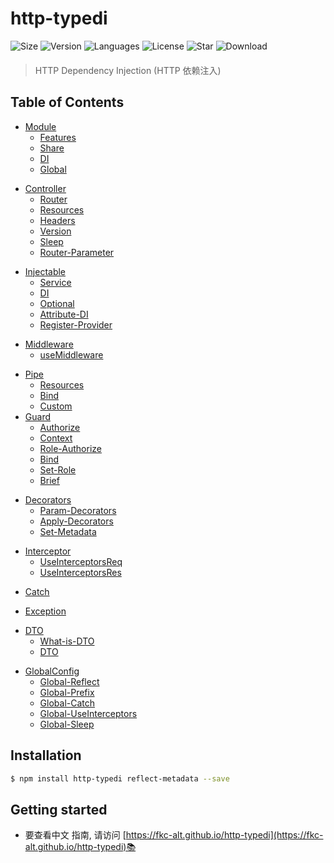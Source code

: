 # http-typedi

<div class='package-flex' style='margin-bottom: 20px'>
  <a href='https://www.npmjs.com/package/http-typedi' style="text-decoration: none" target='_blank'>
    <img src="https://img.shields.io/bundlephobia/minzip/http-typedi/latest" alt="Size" />
  </a>
  <a href="https://www.npmjs.com/package/http-typedi" style="text-decoration: none">
    <img src="https://img.shields.io/npm/v/http-typedi" alt="Version" />
  </a>
  <a href='https://www.npmjs.com/package/http-typedi' style="text-decoration: none">
    <img src='https://img.shields.io/github/languages/top/fkc-alt/http-typedi' alt='Languages' />
  </a>
  <a href='https://www.npmjs.com/package/http-typedi' style="text-decoration: none" target='_blank'>
    <img src='https://img.shields.io/npm/l/http-typedi' alt='License' />
  </a>
  <a href='https://github.com/fkc-alt/http-typedi' style="text-decoration: none" target='_blank'>
    <img src='https://img.shields.io/github/stars/fkc-alt' alt='Star' />
  </a>
  <a href='https://www.npmjs.com/package/http-typedi' style="text-decoration: none" target='_blank'>
    <img src='https://img.shields.io/npm/dm/http-typedi' alt='Download' />
  </a>
</div>

> HTTP Dependency Injection (HTTP 依赖注入)

## Table of Contents

- [Module](https://fkc-alt.github.io/http-typedi/guide/module/)
  - [Features](https://fkc-alt.github.io/http-typedi/guide/module/features)
  - [Share](https://fkc-alt.github.io/http-typedi/guide/module/share)
  - [DI](https://fkc-alt.github.io/http-typedi/guide/module/dependency-injection)
  - [Global](https://fkc-alt.github.io/http-typedi/guide/module/global)
+ [Controller](https://fkc-alt.github.io/http-typedi/guide/controller/)
  - [Router](https://fkc-alt.github.io/http-typedi/guide/controller/router)
  - [Resources](https://fkc-alt.github.io/http-typedi/guide/controller/resources)
  - [Headers](https://fkc-alt.github.io/http-typedi/guide/controller/headers)
  - [Version](https://fkc-alt.github.io/http-typedi/guide/controller/version)
  - [Sleep](https://fkc-alt.github.io/http-typedi/guide/controller/sleep)
  - [Router-Parameter](https://fkc-alt.github.io/http-typedi/guide/controller/router-parameter)
* [Injectable](https://fkc-alt.github.io/http-typedi/guide/provider/)
  - [Service](https://fkc-alt.github.io/http-typedi/guide/provider/service)
  - [DI](https://fkc-alt.github.io/http-typedi/guide/provider/dependency-injection)
  - [Optional](https://fkc-alt.github.io/http-typedi/guide/provider/optional)
  - [Attribute-DI](https://fkc-alt.github.io/http-typedi/guide/provider/attribute-di)
  - [Register-Provider](https://fkc-alt.github.io/http-typedi/guide/provider/register-provider)
+ [Middleware](https://fkc-alt.github.io/http-typedi/guide/middleware/)
  - [useMiddleware](https://fkc-alt.github.io/http-typedi/guide/middleware/use-middleware)
- [Pipe](https://fkc-alt.github.io/http-typedi/guide/pipe/)
  - [Resources](https://fkc-alt.github.io/http-typedi/guide/pipe/resources)
  - [Bind](https://fkc-alt.github.io/http-typedi/guide/pipe/bind)
  - [Custom](https://fkc-alt.github.io/http-typedi/guide/pipe/custom)
- [Guard](https://fkc-alt.github.io/http-typedi/guide/guard/)
  - [Authorize](https://fkc-alt.github.io/http-typedi/guide/guard/authorize)
  - [Context](https://fkc-alt.github.io/http-typedi/guide/guard/context)
  - [Role-Authorize](https://fkc-alt.github.io/http-typedi/guide/guard/role-authorize)
  - [Bind](https://fkc-alt.github.io/http-typedi/guide/guard/bind)
  - [Set-Role](https://fkc-alt.github.io/http-typedi/guide/guard/set-role)
  - [Brief](https://fkc-alt.github.io/http-typedi/guide/guard/brief)
+ [Decorators](https://fkc-alt.github.io/http-typedi/guide/decorators/Param-decorators)
  + [Param-Decorators](https://fkc-alt.github.io/http-typedi/guide/decorators/Param-decorators)
  + [Apply-Decorators](https://fkc-alt.github.io/http-typedi/guide/decorators/apply-decorators)
  + [Set-Metadata](https://fkc-alt.github.io/http-typedi/guide/decorators/set-metadata)
- [Interceptor](https://fkc-alt.github.io/http-typedi/guide/interceptor)
  - [UseInterceptorsReq](https://fkc-alt.github.io/http-typedi/guide/interceptor/use-interceptors-req)
  - [UseInterceptorsRes](https://fkc-alt.github.io/http-typedi/guide/interceptor/use-interceptors-res)
* [Catch](https://fkc-alt.github.io/http-typedi/guide/catch)
- [Exception](https://fkc-alt.github.io/http-typedi/guide/exception)
+ [DTO](https://fkc-alt.github.io/http-typedi/guide/support/what-is-dto)
  + [What-is-DTO](https://fkc-alt.github.io/http-typedi/guide/support/what-is-dto)
  + [DTO](https://fkc-alt.github.io/http-typedi/guide/support/dto)
- [GlobalConfig](https://fkc-alt.github.io/http-typedi/guide/global-config/)
  - [Global-Reflect](https://fkc-alt.github.io/http-typedi/guide/global-config/route-reflect)
  - [Global-Prefix](https://fkc-alt.github.io/http-typedi/guide/global-config/prefix)
  - [Global-Catch](https://fkc-alt.github.io/http-typedi/guide/global-config/catch)
  - [Global-UseInterceptors](https://fkc-alt.github.io/http-typedi/guide/global-config/use-interceptors)
  - [Global-Sleep](https://fkc-alt.github.io/http-typedi/guide/global-config/sleep)

## Installation

```sh
$ npm install http-typedi reflect-metadata --save
```

## Getting started
- 要查看中文 指南, 请访问 [https://fkc-alt.github.io/http-typedi](https://fkc-alt.github.io/http-typedi)📚
